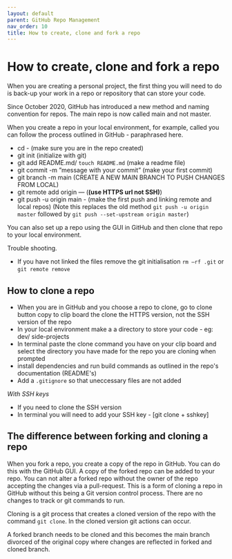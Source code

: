 ```yaml
---
layout: default
parent: GitHub Repo Management
nav_order: 10
title: How to create, clone and fork a repo  
---
```


# How to create, clone and fork a repo  

When you are creating a personal project, the first thing you will need to do is back-up your work in a repo or repository that can store your code.

Since October 2020, GitHub has introduced a new method and naming convention for repos. The main repo is now called main and not master.

When you create a repo in your local environment, for example, called <my local repo> you can follow the process outlined in GitHub - paraphrased here.

- cd <my local repo> - (make sure you are in the repo created)
- git init (initialize with git)
- git add README.md/ `touch README.md` (make a readme file)
- git commit -m ”message with your commit” (make your first commit)
- git branch -m main (CREATE A NEW MAIN BRANCH TO PUSH CHANGES FROM LOCAL)
- git remote add origin — (**(use HTTPS url not SSH)**)
- git push -u origin main - (make the first push and linking remote and local repos)
(Note this replaces the old method `git push -u origin master` followed by
`git push --set-upstream origin master`)

You can also set up a repo using the GUI in GitHub and then clone that repo to your local environment.

Trouble shooting.
- If you have not linked the files remove the git initialisation `rm –rf .git` or `git remote remove`


## How to clone a repo

- When you are in GitHub and you choose a repo to clone, go to clone button copy to clip board the  clone the HTTPS version, not the SSH version of the repo
- In your local environment make a a directory to store your code - eg: dev/ side-projects
- In terminal paste the clone command you have on your clip board and select the directory you have made for the repo you are cloning when prompted
- install dependencies and run build commands as outlined in the repo's documentation (README's)
- Add a `.gitignore` so that uneccessary files are not added

_With SSH keys_
- If you need to clone the SSH version
- In terminal you will need to add your SSH key -  [git clone + sshkey]

## The difference between forking and cloning a repo

When you fork a repo, you create a copy of the repo in GitHub. You can do this with the GitHub GUI. A copy of the forked repo can be added to your repo. You can not alter a forked repo without the owner of the repo accepting the changes via a pull-request. This is a form of cloning a repo in GitHub without this being a Git version control process. There are no changes to track or git commands to run.

Cloning is a git process that creates a cloned version of the repo with the command `git clone`. In the cloned version git actions can occur.

A forked branch needs to be cloned and this becomes the main branch divorced of the original copy where changes are reflected in forked and cloned branch. 